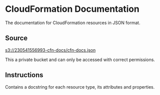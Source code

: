 # CloudFormation Documentation

The documentation for CloudFormation resources in JSON format.

## Source

<s3://230541556993-cfn-docs/cfn-docs.json>

This a private bucket and can only be accessed with correct permissions.

## Instructions

Contains a docstring for each resource type, its attributes and properties.
